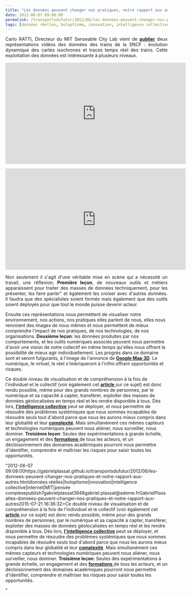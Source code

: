 ```yaml
---
title: "Les données peuvent changer nos pratiques, notre rapport aux autres et initier une nouvelle forme d'intelligence collective"
date: 2012-06-07 09:08:00
permalink: /transportsdufutur/2012/06/les-donnees-peuvent-changer-nos-pratiques-et-notre-rapport-aux-autres.html
tags: [données réelles, holoptisme, innovation, intelligence collective, internet, MIT, pensée complexe]
---
```


<p style="text-align: justify;">Carlo RATTI, Directeur du MIT Senseable City Lab vient de <a href="http://ht.ly/bnLSy" target="_blank"><strong>publier</strong></a> deux représentations vidéos des données des trains de la SNCF : évolution dynamique des cartes isochrones et traces temps réel des trains. Cette exploitation des données est intéressante à plusieurs niveaux.</p> <p><iframe frameborder="0" height="315" src="http://www.youtube.com/embed/bGyfuSlYWa0" width="560"></iframe></p>   <!--more-->   <p><iframe frameborder="0" height="315" src="http://www.youtube.com/embed/I17_nuPiJI4" width="560"></iframe></p> <p style="text-align: justify;">Non seulement il s'agit d'une véritable mise en scène qui a nécessité un travail, une réflexion; <strong>Première leçon</strong>, de nouveaux outils et métiers apparaissent pour traiter des masses de données techniquement, pour les présenter, les faire parler" et également les croiser avec d'autres données. Il faudra que des spécialistes soient formés mais également que des outils soient déployés pour que tout le monde puisse devenir acteur.</p> <p style=""text-align: justify>Ensuite ces représentations nous permettent de visualiser notre environnement, nos actions, nos pratiques elles parlent de nous, elles nous renvoient des images de nous mêmes et nous permettent de mieux comprendre l'impact de nos pratiques, de nos technologies, de nos organisations. <strong>Deuxième leçon</strong>: les données produites par nos comportements, et les outils numériques associés peuvent nous permettre d'avoir une vision de notre collectif en même temps qu'elles nous offrent la possibilité de mieux agir individuellement. Les progrès dans ce domaine sont et seront fulgurants, à l'image de l'annonce de <a href=""http://googleblog.blogspot.fr/2012/06/never-ending-quest-for-perfect-map.html"" target=""_blank""><strong>Google Map 3D</strong></a>. Le numérique, le virtuel, le réel s'imbriqueront à l'infini offrant opportunités et risques.</p> <p style=""text-align: justify>Ce double niveau de visualisation et de compréhension à la fois de l'individuel et le collectif (voir également cet <a href="https://gabrielplassat.github.io/transportsdufutur/2012/01/le-nouveau-monde-2012-nm2012-arrive-il-va-en-surprendre-plus-dun.html"" target=""_blank""><strong>article</strong> </a>sur ce sujet) est donc rendu possible, même pour des grands nombres de personnes, par le numérique et sa capacité à capter, transférer, exploiter des masses de données géolocalisées en temps réel et les rendre disponible à tous. Dès lors, <a href="https://gabrielplassat.github.io/transportsdufutur/2011/09/transports-mobilites-quelles-sont-les-5-innovations-qui-peuvent-changer-les-comportements.html"" target=""_blank""><strong>l'intelligence collective</strong></a> peut se déployer, et nous permettre de résoudre des problèmes systémiques que nous sommes incapables de résoudre seuls tout d'abord parce que nous les aurons mieux compris dans leur globalité et leur <a href="https://gabrielplassat.github.io/transportsdufutur/2011/04/metanote-tdf-11-transports-mobilites-introduction-a-la-pensee-complexe.html"" target=""_blank""><strong>complexité</strong></a>. Mais simultanément ces mêmes capteurs et technologies numériques peuvent nous aliéner, nous surveiller, nous dominer. <strong>Troisième leçon</strong>: Seules des expérimentations à grande échelle, un engagement et des <a href=""http://www.amazon.fr/Les-10-commandements-l%C3%A8re-numerique/dp/2916571655"" target=""_blank""><strong>formations</strong> </a>de tous les acteurs, et un décloisonnement des domaines académiques pourront nous permettre d'identifier, comprendre et maîtriser les risques pour saisir toutes les opportunités.</p>"2012-06-07 09:08:00https://gabrielplassat.github.io/transportsdufutur/2012/06/les-donnees-peuvent-changer-nos-pratiques-et-notre-rapport-aux-autres.htmldonnées réelles|holoptisme|innovation|intelligence collective|internet|MIT|pensée complexepublish7gabrielplassat3948gabriel.plassat@ademe.frGabrielPlassatles-donnees-peuvent-changer-nos-pratiques-et-notre-rapport-aux-autres2015-07-21 16:36:32>Ce double niveau de visualisation et de compréhension à la fois de l'individuel et le collectif (voir également cet <a href="https://gabrielplassat.github.io/transportsdufutur/2012/01/le-nouveau-monde-2012-nm2012-arrive-il-va-en-surprendre-plus-dun.html"" target=""_blank""><strong>article</strong> </a>sur ce sujet) est donc rendu possible, même pour des grands nombres de personnes, par le numérique et sa capacité à capter, transférer, exploiter des masses de données géolocalisées en temps réel et les rendre disponible à tous. Dès lors, <a href="https://gabrielplassat.github.io/transportsdufutur/2011/09/transports-mobilites-quelles-sont-les-5-innovations-qui-peuvent-changer-les-comportements.html"" target=""_blank""><strong>l'intelligence collective</strong></a> peut se déployer, et nous permettre de résoudre des problèmes systémiques que nous sommes incapables de résoudre seuls tout d'abord parce que nous les aurons mieux compris dans leur globalité et leur <a href="https://gabrielplassat.github.io/transportsdufutur/2011/04/metanote-tdf-11-transports-mobilites-introduction-a-la-pensee-complexe.html"" target=""_blank""><strong>complexité</strong></a>. Mais simultanément ces mêmes capteurs et technologies numériques peuvent nous aliéner, nous surveiller, nous dominer. <strong>Troisième leçon</strong>: Seules des expérimentations à grande échelle, un engagement et des <a href=""http://www.amazon.fr/Les-10-commandements-l%C3%A8re-numerique/dp/2916571655"" target=""_blank""><strong>formations</strong> </a>de tous les acteurs, et un décloisonnement des domaines académiques pourront nous permettre d'identifier, comprendre et maîtriser les risques pour saisir toutes les opportunités.</p>"
